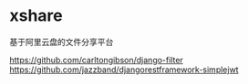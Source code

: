 # xshare

基于阿里云盘的文件分享平台

https://github.com/carltongibson/django-filter
https://github.com/jazzband/djangorestframework-simplejwt

